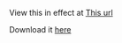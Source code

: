 View this in effect at <a href="https://psuinteractivemedia.com/code_snippets/css-card-effect/" target="_blank">This url</a>

Download it <a href="css-card-effect.zip">here</a>
